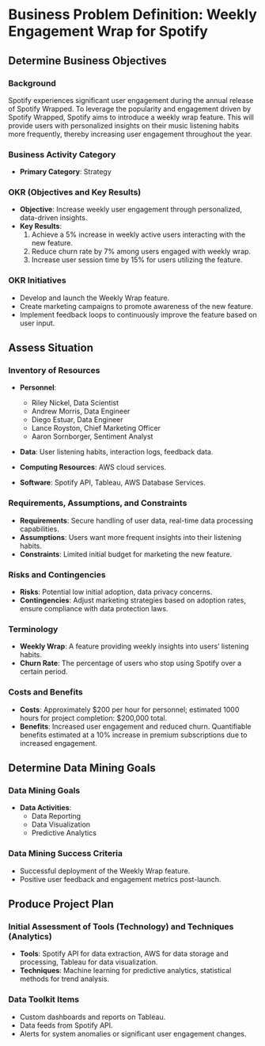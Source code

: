# Business Problem Definition: Weekly Engagement Wrap for Spotify

## Determine Business Objectives

### Background
Spotify experiences significant user engagement during the annual release of Spotify Wrapped. To leverage the popularity and engagement driven by Spotify Wrapped, Spotify aims to introduce a weekly wrap feature. This will provide users with personalized insights on their music listening habits more frequently, thereby increasing user engagement throughout the year.

### Business Activity Category
- **Primary Category**: Strategy

### OKR (Objectives and Key Results)
- **Objective**: Increase weekly user engagement through personalized, data-driven insights.
- **Key Results**:
  1. Achieve a 5% increase in weekly active users interacting with the new feature.
  2. Reduce churn rate by 7% among users engaged with weekly wrap.
  3. Increase user session time by 15% for users utilizing the feature.

### OKR Initiatives
- Develop and launch the Weekly Wrap feature.
- Create marketing campaigns to promote awareness of the new feature.
- Implement feedback loops to continuously improve the feature based on user input.

## Assess Situation

### Inventory of Resources
- **Personnel**:
  - Riley Nickel, Data Scientist
  - Andrew Morris, Data Engineer
  - Diego Estuar, Data Engineer
  - Lance Royston, Chief Marketing Officer
  - Aaron Sornborger, Sentiment Analyst 
    
- **Data**: User listening habits, interaction logs, feedback data.
- **Computing Resources**: AWS cloud services.
- **Software**: Spotify API, Tableau, AWS Database Services.

### Requirements, Assumptions, and Constraints
- **Requirements**: Secure handling of user data, real-time data processing capabilities.
- **Assumptions**: Users want more frequent insights into their listening habits.
- **Constraints**: Limited initial budget for marketing the new feature.

### Risks and Contingencies
- **Risks**: Potential low initial adoption, data privacy concerns.
- **Contingencies**: Adjust marketing strategies based on adoption rates, ensure compliance with data protection laws.

### Terminology
- **Weekly Wrap**: A feature providing weekly insights into users’ listening habits.
- **Churn Rate**: The percentage of users who stop using Spotify over a certain period.

### Costs and Benefits
- **Costs**: Approximately $200 per hour for personnel; estimated 1000 hours for project completion: $200,000 total.
- **Benefits**: Increased user engagement and reduced churn. Quantifiable benefits estimated at a 10% increase in premium subscriptions due to increased engagement.

## Determine Data Mining Goals

### Data Mining Goals
- **Data Activities**:
  - Data Reporting
  - Data Visualization
  - Predictive Analytics

### Data Mining Success Criteria
- Successful deployment of the Weekly Wrap feature.
- Positive user feedback and engagement metrics post-launch.

## Produce Project Plan

### Initial Assessment of Tools (Technology) and Techniques (Analytics)
- **Tools**: Spotify API for data extraction, AWS for data storage and processing, Tableau for data visualization.
- **Techniques**: Machine learning for predictive analytics, statistical methods for trend analysis.

### Data Toolkit Items
- Custom dashboards and reports on Tableau.
- Data feeds from Spotify API.
- Alerts for system anomalies or significant user engagement changes.
